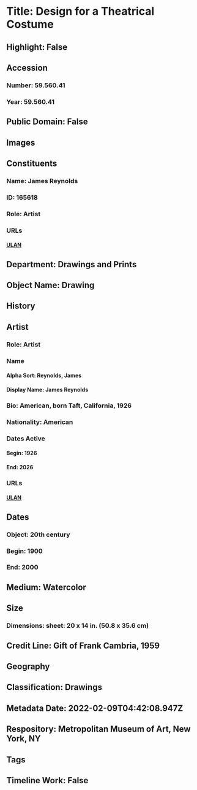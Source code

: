 # Title: Design for a Theatrical Costume
## Highlight: False
## Accession
### Number: 59.560.41
### Year: 59.560.41
## Public Domain: False
## Images
## Constituents
### Name: James Reynolds
### ID: 165618
### Role: Artist
### URLs
#### [ULAN](http://vocab.getty.edu/page/ulan/500524508)
## Department: Drawings and Prints
## Object Name: Drawing
## History
## Artist
### Role: Artist
### Name
#### Alpha Sort: Reynolds, James
#### Display Name: James Reynolds
### Bio: American, born Taft, California, 1926
### Nationality: American
### Dates Active
#### Begin: 1926
#### End: 2026
### URLs
#### [ULAN](http://vocab.getty.edu/page/ulan/500524508)
## Dates
### Object: 20th century
### Begin: 1900
### End: 2000
## Medium: Watercolor
## Size
### Dimensions: sheet: 20 x 14 in. (50.8 x 35.6 cm)
## Credit Line: Gift of Frank Cambria, 1959
## Geography
## Classification: Drawings
## Metadata Date: 2022-02-09T04:42:08.947Z
## Respository: Metropolitan Museum of Art, New York, NY
## Tags
## Timeline Work: False